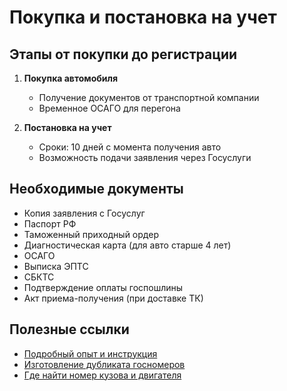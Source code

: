 # Покупка и постановка на учет

## Этапы от покупки до регистрации

1. **Покупка автомобиля**
    - Получение документов от транспортной компании
    - Временное ОСАГО для перегона

2. **Постановка на учет**
    - Сроки: 10 дней с момента получения авто
    - Возможность подачи заявления через Госуслуги

## Необходимые документы

- Копия заявления с Госуслуг
- Паспорт РФ
- Таможенный приходный ордер
- Диагностическая карта (для авто старше 4 лет)
- ОСАГО
- Выписка ЭПТС
- СБКТС
- Подтверждение оплаты госпошлины
- Акт приема-получения (при доставке ТК)

## Полезные ссылки

- [Подробный опыт и инструкция](https://www.drive2.ru/l/645721189834051859/)
- [Изготовление дубликата госномеров](https://www.avito.ru/irkutsk/predlozheniya_uslug/izgotovlenie_dublikata_gosnomerov_2729245405)
- [Где найти номер кузова и двигателя](https://skr.sh/sOOBPiTQ1Sx)